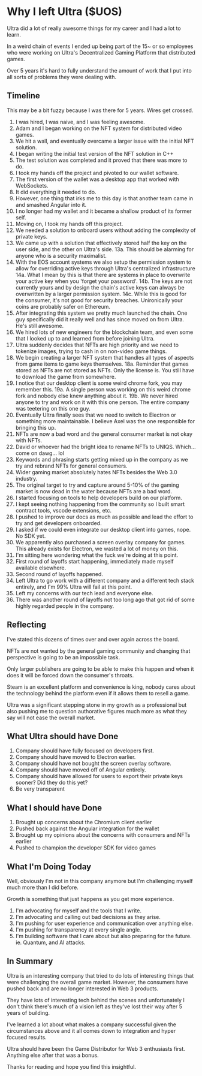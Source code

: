 # Why I left Ultra ($UOS)

Ultra did a lot of really awesome things for my career and I had a lot to learn.

In a weird chain of events I ended up being part of the 15~ or so employees who were working on Ultra's Decentralized Gaming Platform that distributed games.

Over 5 years it's hard to fully understand the amount of work that I put into all sorts of problems they were dealing with.

## Timeline

This may be a bit fuzzy because I was there for 5 years. Wires get crossed.

1. I was hired, I was naive, and I was feeling awesome.
2. Adam and I began working on the NFT system for distributed video games.
3. We hit a wall, and eventually overcame a larger issue with the initial NFT solution.
4. I began writing the initial test version of the NFT solution in C++
5. The test solution was completed and it proved that there was more to do.
6. I took my hands off the project and pivoted to our wallet software.
7. The first version of the wallet was a desktop app that worked with WebSockets.
8. It did everything it needed to do.
9. However, one thing that irks me to this day is that another team came in and smashed Angular into it.
10. I no longer had my wallet and it became a shallow product of its former self.
11. Moving on, I took my hands off this project.
12. We needed a solution to onboard users without adding the complexity of private keys.
13. We came up with a solution that effectively stored half the key on the user side, and the other on Ultra's side.
13a. This should be alarming for anyone who is a security maximalist.
14. With the EOS account systems we also setup the permission system to allow for overriding active keys through Ultra's centralized infrastructure
14a. What I mean by this is that there are systems in place to overwrite your active key when you 'forget your password'.
14b. The keys are not currently yours and by design the chain's active keys can always be overwritten by a larger permission system.
14c. While this is good for the consumer, it's not good for security breaches. Unironically your coins are probably safer on Ethereum.
15. After integrating this system we pretty much launched the chain. One guy specifically did it really well and has since moved on from Ultra. He's still awesome.
16. We hired lots of new engineers for the blockchain team, and even some that I looked up to and learned from before joining Ultra.
17. Ultra suddenly decides that NFTs are high priority and we need to tokenize images, trying to cash in on non-video game things.
18. We begin creating a larger NFT system that handles all types of aspects from game items to game keys themselves.
18a. Reminder that games stored as NFTs are not stored as NFTs. Only the license is. You still have to download the game from somewhere.
19. I notice that our desktop client is some weird chrome fork, you may remember this.
19a. A single person was working on this weird chrome fork and nobody else knew anything about it.
19b. We never hired anyone to try and work on it with this one person. The entire company was teetering on this one guy.
20. Eventually Ultra finally sees that we need to switch to Electron or something more maintainable. I believe Axel was the one responsible for bringing this up.
21. NFTs are now a bad word and the general consumer market is not okay with NFTs.
22. David or whoever had the bright idea to rename NFTs to UNIQS. Which... come on dawg... lol
23. Keywords and phrasing starts getting mixed up in the company as we try and rebrand NFTs for general consumers.
24. Wider gaming market absolutely hates NFTs besides the Web 3.0 industry.
25. The original target to try and capture around 5-10% of the gaming market is now dead in the water because NFTs are a bad word.
26. I started focusing on tools to help developers build on our platform.
27. I kept seeing nothing happening from the community so I built smart contract tools, vscode extensions, etc.
28. I pushed to improve our docs as much as possible and lead the effort to try and get developers onboarded.
29. I asked if we could even integrate our desktop client into games, nope. No SDK yet.
30. We apparently also purchased a screen overlay company for games. This already exists for Electron, we wasted a lot of money on this.
31. I'm sitting here wondering what the fuck we're doing at this point.
32. First round of layoffs start happening, immediately made myself available elsewhere.
33. Second round of layoffs happened.
34. Left Ultra to go work with a different company and a different tech stack entirely, and I'm 99% Ultra will fail at this point.
35. Left my concerns with our tech lead and everyone else.
36. There was another round of layoffs not too long ago that got rid of some highly regarded people in the company.

## Reflecting 

I've stated this dozens of times over and over again across the board.

NFTs are not wanted by the general gaming community and changing that perspective is going to be an impossible task.

Only larger publishers are going to be able to make this happen and when it does it will be forced down the consumer's throats.

Steam is an excellent platform and convenience is king, nobody cares about the technology behind the platform even if it allows them to resell a game.

Ultra was a significant stepping stone in my growth as a professional but also pushing me to question authorative figures much more as what they say will not ease the overall market.

## What Ultra should have Done

1. Company should have fully focused on developers first.
2. Company should have moved to Electron earlier.
3. Company should have not bought the screen overlay software.
5. Company should have moved off of Angular entirely.
6. Company should have allowed for users to export their private keys sooner? Did they do this yet?
7. Be very transparent

## What I should have Done

1. Brought up concerns about the Chromium client earlier
2. Pushed back against the Angular integration for the wallet
3. Brought up my opinions about the concerns with consumers and NFTs earlier
4. Pushed to champion the developer SDK for video games

## What I'm Doing Today

Well, obviously I'm not in this company anymore but I'm challenging myself much more than I did before.

Growth is something that just happens as you get more experience.

1. I'm advocating for myself and the tools that I write.
2. I'm advocating and calling out bad decisions as they arise.
3. I'm pushing for user experience and communication over anything else.
4. I'm pushing for transparency at every single angle.
5. I'm building software that I care about but also preparing for the future. ie. Quantum, and AI attacks.

## In Summary

Ultra is an interesting company that tried to do lots of interesting things that were challenging the overall game market. However, the consumers have pushed back and are no longer interested in Web 3 products. 

They have lots of interesting tech behind the scenes and unfortunately I don't think there's much of a vision left as they've lost their way after 5 years of building.

I've learned a lot about what makes a company successful given the circumstances above and it all comes down to integration and hyper focused results.

Ultra should have been the Game Distributor for Web 3 enthusiasts first. Anything else after that was a bonus.

Thanks for reading and hope you find this insightful.
